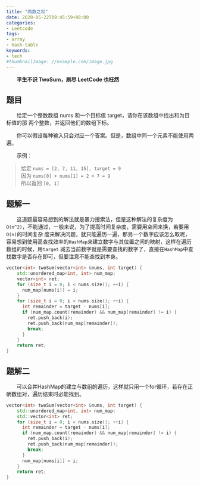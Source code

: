 ```yaml
---
title: "两数之和"
date: 2020-05-22T09:45:59+08:00
categories:
- Leetcode
tags:
- array
- hash-table
keywords:
- tech
#thumbnailImage: //example.com/image.jpg
---
```

　　**平生不识 TwoSum，刷尽 LeetCode 也枉然**
<!--more-->

## 题目
　　给定一个整数数组 nums 和一个目标值 target，请你在该数组中找出和为目标值的那 两个整数，并返回他们的数组下标。

　　你可以假设每种输入只会对应一个答案。但是，数组中同一个元素不能使用两遍。

　　示例：
> 给定 `nums = [2, 7, 11, 15], target = 9`  
> 因为 `nums[0] + nums[1] = 2 + 7 = 9`  
> 所以返回 `[0, 1]`

## 题解一
　　这道题最容易想到的解法就是暴力搜索法，但是这种解法的复杂度为`O(n^2)`，不能通过，一般来说，为了提高时间复杂度，需要用空间来换，若要用`O(n)`的时间复杂
度来解决问题，就只能遍历一遍，那另一个数字应该怎么取呢，容易想到使用高查找效率的`HashMap`来建立数字与其位置之间的映射，这样在遍历数组的时候，用`target`
减去当前数字就是需要查找的数字了，直接在`HashMap`中查找数字是否存在即可，但要注意不能查找到本身。

```cpp
vector<int> twoSum(vector<int> &nums, int target) {
    std::unordered_map<int, int> num_map;
    vector<int> ret;
    for (size_t i = 0; i < nums.size(); ++i) {
      num_map[nums[i]] = i;
    }
    for (size_t i = 0; i < nums.size(); ++i) {
      int remainder = target - nums[i];
      if (num_map.count(remainder) && num_map[remainder] != i) {
        ret.push_back(i);
        ret.push_back(num_map[remainder]);
        break;
      }
    }
    return ret;
}
```
## 题解二
　　可以合并HashMap的建立与数组的遍历，这样就只用一个for循环，若存在正确数组对，遍历结束时必能找到。

```cpp
vector<int> twoSum(vector<int> &nums, int target) {
    std::unordered_map<int, int> num_map;
    std::vector<int> ret;
    for (size_t i = 0; i < nums.size(); ++i) {
      int remainder = target - nums[i];
      if (num_map.count(remainder) && num_map[remainder] != i) {
        ret.push_back(i);
        ret.push_back(num_map[remainder]);
        break;
      }
      num_map[nums[i]] = i;
    }
    return ret;
}
```